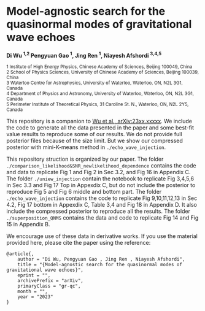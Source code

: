 # Model-agnostic search for the quasinormal modes of gravitational wave echoes
**Di Wu <sup>1,2</sup> Pengyuan Gao <sup>1</sup>, Jing Ren <sup>1</sup>, Niayesh Afshordi <sup>3,4,5</sup>**

<sup>1 Institute of High Energy Physics, Chinese Academy of Sciences, Beijing 100049, China</sup><br />
<sup>2 School of Physics Sciences, University of Chinese Academy of Sciences, Beijing 100039, China</sup><br />
<sup>3 Waterloo Centre for Astrophysics, University of Waterloo, Waterloo, ON, N2L 3G1, Canada</sup><br />
<sup>4 Department of Physics and Astronomy, University of Waterloo, Waterloo, ON, N2L 3G1,
Canada</sup><br />
<sup>5 Perimeter Institute of Theoretical Physics, 31 Caroline St. N., Waterloo, ON, N2L 2Y5, Canada</sup><br />

This repository is a companion to [Wu et al., arXiv:23xx.xxxxx](https://arxiv.org/abs/).
We include the code to generate all the data presented in the paper and some best-fit value results to reproduce some of our results. We do not provide full posterior files because of the size limit. But we show our compressed posterior with mini-K-means method in `./echo_wave_injection`.

This repository struction is organized by our paper. The folder `./comparison_likelihood&SNR_newlikelihood_dependence` contains the code and data to replicate Fig 1 and Fig 2 in Sec 3.2, and Fig 16 in Appendix C. The folder `./uniew_injection` contain the notebook to replicate Fig 3,4,5,6 in Sec 3.3 and Fig 17 Top in Appexdix C, but do not include the posterior to reproduce Fig 5 and Fig 6 middle and bottom part. The folder `./echo_wave_injection` contains the code to replicate Fig 9,10,11,12,13 in Sec 4.2, Fig 17 bottom in Appexdix C, Table 3,4 and Fig 18 in Appendix D. It also include the compressed posterior to reproduce all the results. The folder `./superposition_QNMS` contains the data and code to replicate Fig 14 and Fig 15 in Appendix B.

We encourage use of these data in derivative works. If you use the material provided here, please cite the paper using the reference:
```
@article{,
    author = "Di Wu, Pengyuan Gao , Jing Ren , Niayesh Afshordi",
    title = "{Model-agnostic search for the quasinormal modes of gravitational wave echoes}",
    eprint = "",
    archivePrefix = "arXiv",
    primaryClass = "gr-qc",
    month = "",
    year = "2023"
}
```